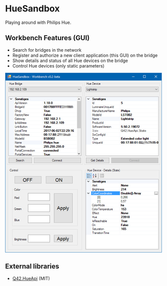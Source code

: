 # HueSandbox
Playing around with Philips Hue.

## Workbench Features (GUI)
+ Search for bridges in the network
+ Register and authorize a new client application (this GUI) on the bridge
+ Show details and status of all Hue devices on the bridge
+ Control Hue devices (only static parameters)

![HueSandbox - Workbench Screenshot](/Docu/workbench_v02beta_screenshot.jpg "HueSandbox - Workbench Screenshot")


## External libraries
* [Q42.HueApi](https://github.com/Q42/Q42.HueApi) (MIT)
